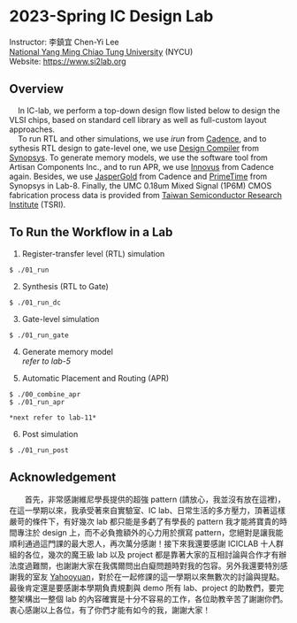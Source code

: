# 2023-Spring IC Design Lab  

Instructor: 李鎮宜 Chen-Yi Lee  
[National Yang Ming Chiao Tung University](https://www.nycu.edu.tw/) (NYCU)  
Website: https://www.si2lab.org  

## Overview

&nbsp;&nbsp;&nbsp;&nbsp;In IC-lab, we perform a top-down design flow listed below to design the VLSI chips, based on standard cell library as well as full-custom layout approaches.  
&nbsp;&nbsp;&nbsp;&nbsp;To run RTL and other simulations, we use *irun* from [Cadence](https://www.cadence.com/), and to sythesis RTL design to gate-level one, we use [Design Compiler](https://www.synopsys.com/implementation-and-signoff/rtl-synthesis-test/dc-ultra.html) from [Synopsys](https://www.synopsys.com/). To generate memory models, we use the software tool from Artisan Components Inc., and to run APR, we use [Innovus](https://www.cadence.com/en_US/home/tools/digital-design-and-signoff/soc-implementation-and-floorplanning/innovus-implementation-system.html) from Cadence again. Besides, we use [JasperGold](https://www.cadence.com/en_US/home/tools/system-design-and-verification/formal-and-static-verification/jasper-gold-verification-platform.html) from Cadence and [PrimeTime](https://www.synopsys.com/implementation-and-signoff/signoff/primetime.html) from Synopsys in Lab-8. Finally, the UMC 0.18um Mixed Signal (1P6M) CMOS fabrication process data is provided from [Taiwan Semiconductor Research Institute](https://www.tsri.org.tw/) (TSRI).

## To Run the Workflow in a Lab

1. Register-transfer level (RTL) simulation  
``` console
$ ./01_run
```
2. Synthesis (RTL to Gate)  
``` console
$ ./01_run_dc
```
3. Gate-level simulation  
``` console
$ ./01_run_gate
```
4. Generate memory model  
   *refer to lab-5*
     
5. Automatic Placement and Routing (APR)  
```console
$ ./00_combine_apr
$ ./01_run_apr

*next refer to lab-11*  
```
6. Post simulation  
```console
$ ./01_run_post
```

## Acknowledgement

&emsp;&emsp;首先，非常感謝維尼學長提供的超強 pattern (請放心，我並沒有放在這裡)，在這一學期以來，我承受著來自實驗室、IC lab、日常生活的多方壓力，頂著這樣嚴苛的條件下，有好幾次 lab 都只能是多虧了有學長的 pattern 我才能將寶貴的時間專注於 design 上，而不必負擔額外的心力用於撰寫 pattern，您絕對是讓我能順利通過這門課的最大恩人，再次萬分感謝！接下來我還要感謝 ICICLAB 十人群組的各位，幾次的魔王級 lab 以及 project 都是靠著大家的互相討論與合作才有辦法度過難關，也謝謝大家在我偶爾問出白癡問題時對我的包容。另外我還要特別感謝我的室友 [Yahooyuan](https://github.com/Yahooyuan)，對於在一起修課的這一學期以來無數次的討論與提點。最後肯定還是要感謝本學期負責規劃與 demo 所有 lab、project 的助教們，要完整架構出一整個 lab 的內容確實是十分不容易的工作，各位助教辛苦了謝謝你們。衷心感謝以上各位，有了你們才能有如今的我，謝謝大家！  
